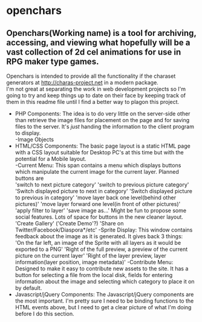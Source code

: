openchars
=========

Openchars(Working name) is a tool for archiving, accessing, and viewing what hopefully will be a vast collection of 2d cel animations for use in RPG maker type games.
---------
Openchars is intended to provide all the functionality if the charaset generators at http://charas-project.net in a modern package.  
I'm not great at separating the work in web development projects so I'm going to try and keep things up to date on their face by keeping track of them in this readme file until I find a better way to plagon this project.

 * PHP Components: The idea is to do very little on the server-side other than retrieve the image files for placement on the page and for saving files to the server. It's *just* handing the information to the client program to display.  
    -Image Objects
 * HTML/CSS Components: The basic page layout is a static HTML page with a CSS layout suitable for Desktop PC's at this time but with the potential for a Mobile layout.  
    -Current Menu: This span contains a menu which displays buttons which manipulate the current image for the current layer. Planned buttons are  
        'switch to next picture category' 
        'switch to previous picture category' 
        'Switch displayed picture to next in category'
        'Switch displayed picture to previous in category'
        'move layer back one level(behind other pictures)' 
        'move layer forward one level(in front of other pictures)' 
        'apply filter to layer' 
        'save image as...'
Might be fun to propose some social features. Lots of space for buttons in the new cleaner layout.  
        'Create Gallery' ('Create Demo'?)
        'Share on Twitter/Facebook/Diaspora*/etc'
    -Sprite Display: This window contains feedback about the image as it is generated. It gives back 3 things:  
        'On the far left, an image of the Sprite with all layers as it would be exported to a PNG'
        'Right of the full preview, a preview of the current picture on the current layer'
        'Right of the layer preview, layer information(layer position, image metadata)'
    -Contribute Menu: Designed to make it easy to contribute new assets to the site. It has a button for selecting a file from the local disk, fields for entering information about the image and selecting which category to place it on by default.
 * Javascript/jQuery Components: The Javascript/jQuery components are the most important. I'm pretty sure I need to be binding functions to the HTML events above, but I need to get a clear picture of what I'm doing before I do this section.
